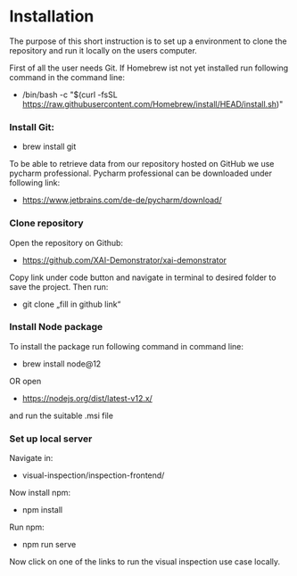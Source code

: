 # Installation

The purpose of this short instruction is to set up a environment to clone the repository and run it locally on the users computer. 

First of all the user needs Git. If Homebrew ist not yet installed run following command in the command line:  

- /bin/bash -c "$(curl -fsSL https://raw.githubusercontent.com/Homebrew/install/HEAD/install.sh)"

### Install Git:  

- brew install git 

To be able to retrieve data from our repository hosted on GitHub we use pycharm professional. Pycharm professional can be 
downloaded under following link: 

- https://www.jetbrains.com/de-de/pycharm/download/

### Clone repository

Open the repository on Github: 

- https://github.com/XAI-Demonstrator/xai-demonstrator

Copy link under code button and navigate in terminal to desired folder to save the project. Then run: 

- git clone „fill in github link“

### Install Node package 

To install the package run following command in command line: 

- brew install node@12

OR open

- https://nodejs.org/dist/latest-v12.x/ 
  
and run the suitable .msi file 

### Set up local server 

Navigate in: 

- visual-inspection/inspection-frontend/
 
Now install npm:

- npm install 

Run npm: 

- npm run serve

Now click on one of the links to run the visual inspection use case locally.